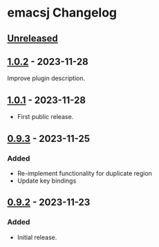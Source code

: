 <!-- Keep a Changelog guide -> https://keepachangelog.com -->

# emacsj Changelog

## [Unreleased]

## [1.0.2] - 2023-11-28

Improve plugin description.

## [1.0.1] - 2023-11-28

- First public release.

## [0.9.3] - 2023-11-25

### Added

- Re-implement functionality for duplicate region
- Update key bindings

## [0.9.2] - 2023-11-23

### Added

- Initial release.

[Unreleased]: https://github.com/strindberg/emacsj/compare/v1.0.2...HEAD
[1.0.2]: https://github.com/strindberg/emacsj/compare/v1.0.1...v1.0.2
[1.0.1]: https://github.com/strindberg/emacsj/compare/v0.9.3...v1.0.1
[1.0.0]: https://github.com/strindberg/emacsj/compare/v0.9.3...v1.0.0
[0.9.3]: https://github.com/strindberg/emacsj/compare/v0.9.2...v0.9.3
[0.9.2]: https://github.com/strindberg/emacsj/commits/v0.9.2
